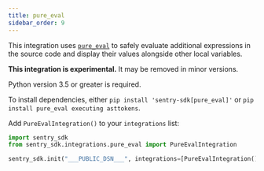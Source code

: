 ```yaml
---
title: pure_eval
sidebar_order: 9
---
```


This integration uses [`pure_eval`](https://github.com/alexmojaki/pure_eval) to safely evaluate additional expressions in the source code and display their values alongside other local variables.

**This integration is experimental.** It may be removed in minor versions.

Python version 3.5 or greater is required.

To install dependencies, either `pip install 'sentry-sdk[pure_eval]'` or `pip install pure_eval executing asttokens`.

Add ``PureEvalIntegration()`` to your ``integrations`` list:

```python
import sentry_sdk
from sentry_sdk.integrations.pure_eval import PureEvalIntegration

sentry_sdk.init("___PUBLIC_DSN___", integrations=[PureEvalIntegration()])
```

